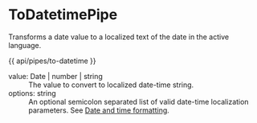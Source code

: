 <!-- ======================================================================
--- Search engine
title:          ToDatetimePipe
keywords:       datetime, date, time, pipe, formatting
description:    ToDatetimePipe for date and time formatting.
--- Menu system
order:          50
text:           ToDatetimePipe
hidden:         false
umbel:          false
--- Page properties
id:             
document:       
layout:         layout-2-left
$-left:         #side-menu
searchable:     true
--- Side menu
side-menu-root:     /api
side-menu-header:   API
side-menu-top:      
side-menu-depth:    2
======================================================================= -->

# ToDatetimePipe

Transforms a date value to a localized text of the date in the active language.

{{ api/pipes/to-datetime }}

<dl>
  <dt>
    value<span class="js-type">: Date | number | string</span>
  </dt>
  <dd>
    The value to convert to localized date-time string.
  </dd>
  <dt>
    options<span class="js-type">: string</span>
  </dt>
  <dd>
    An optional semicolon separated list of valid date-time localization parameters.
    See <a href="/documentation/localization/date-time">Date and time formatting</a>.
  </dd>
</dl>
